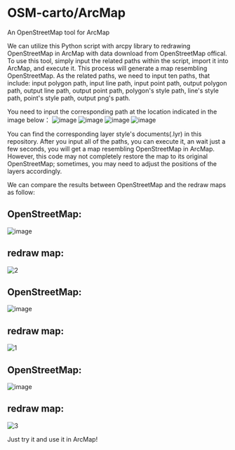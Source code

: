 # OSM-carto/ArcMap
An OpenStreetMap tool for ArcMap


We can utilize this Python script with arcpy library to redrawing OpenStreetMap in ArcMap with data download from OpenStreetMap offical.
  To use this tool, simply input the related paths within the script, import it into ArcMap, and execute it. This process will generate a map resembling OpenStreetMap. As the related paths, we need to input ten paths, that include: input polygon path, input line path, input point path, output polygon path, output line path, output point path, polygon's style path, line's style path, point's style path, output png's path.

You need to input the corresponding path at the location indicated in the image below：
![image](https://github.com/ZRong-H/OSM-carto-ArcMap/assets/105121100/3211c355-b12a-48f2-b150-a33373fec781)
![image](https://github.com/ZRong-H/OSM-carto-ArcMap/assets/105121100/b38aab0b-a87a-4edf-ad56-ffb1b2572c7b)
![image](https://github.com/ZRong-H/OSM-carto-ArcMap/assets/105121100/40397fed-6c95-4dfa-aa3c-8c50a361827b)
![image](https://github.com/ZRong-H/OSM-carto-ArcMap/assets/105121100/10113294-3e3f-4cee-bd25-e7a3a66b40da)

You can find the corresponding layer style's documents(.lyr) in this repository. After you input all of the paths, you can execute it, an wait just a few seconds, you will get a map resembling OpenStreetMap in ArcMap. 
However, this code may not completely restore the map to its original OpenStreetMap; sometimes, you may need to adjust the positions of the layers accordingly.

We can compare the results between OpenStreetMap and the redraw maps as follow:

## OpenStreetMap:<br>
![image](https://github.com/ZRong-H/OSM-carto-ArcMap/assets/105121100/68f5909d-db50-4b34-9253-2db6ec2a8669)

## redraw map:<br>
![2](https://github.com/ZRong-H/OSM-carto-ArcMap/assets/105121100/cbe91d74-827e-471f-a980-a27612c0d94b)

## OpenStreetMap:<br>

![image](https://github.com/ZRong-H/OSM-carto-ArcMap/assets/105121100/bf9560d8-e9bf-4de7-9402-3dd55e71aa15)

## redraw map:<br>

![1](https://github.com/ZRong-H/OSM-carto-ArcMap/assets/105121100/1f94f9d3-1d17-4e52-aea2-5e71d4e29941)

## OpenStreetMap:<br>

![image](https://github.com/ZRong-H/OSM-carto-ArcMap/assets/105121100/f4fe3432-82af-46bb-a386-dea500a7c489)

## redraw map:<br>
![3](https://github.com/ZRong-H/OSM-carto-ArcMap/assets/105121100/898ba126-928b-43f2-b7e3-dc2572544d60)

Just try it and use it in ArcMap!
